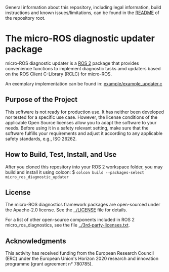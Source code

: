 General information about this repository, including legal information, build instructions and known issues/limitations, can be found in the [README](../README.md) of the repository root.

# The micro-ROS diagnostic updater package

micro-ROS diagnostic updater is a [ROS 2](http://www.ros2.org/) package that provides convenience functions to implement diagnostic tasks amd updaters based on the ROS Client C-Library (RCLC) for micro-ROS.

An exemplary implementation can be found in: [example/example_updater.c](example_updater.c)

## Purpose of the Project

This software is not ready for production use. It has neither been developed nor
tested for a specific use case. However, the license conditions of the
applicable Open Source licenses allow you to adapt the software to your needs.
Before using it in a safety relevant setting, make sure that the software
fulfills your requirements and adjust it according to any applicable safety
standards, e.g., ISO 26262.

## How to Build, Test, Install, and Use

After you cloned this repository into your ROS 2 workspace folder, you may build and install it using colcon:
$ `colcon build --packages-select micro_ros_diagnostic_updater`

## License

The micro-ROS diagnostics framework packages are open-sourced under the Apache-2.0 license. See the [../LICENSE](LICENSE) file for details.

For a list of other open-source components included in ROS 2 micro_ros_diagnostics,
see the file [../3rd-party-licenses.txt](3rd-party-licenses.txt).

## Acknowledgments

This activity has received funding from the European Research Council (ERC) under the European Union's Horizon 2020 research and innovation programme (grant agreement n° 780785).
